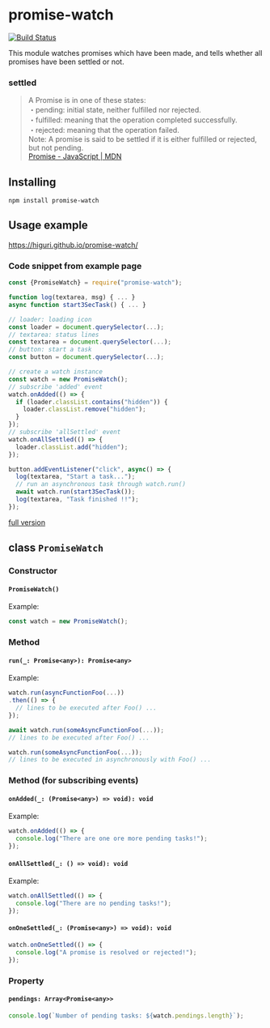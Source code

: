 # promise-watch
[![Build Status](https://travis-ci.org/higuri/promise-watch.svg?branch=master)](https://travis-ci.org/higuri/promise-watch)

This module watches promises which have been made, and tells whether all promises have been settled or not.

### settled

> A Promise is in one of these states:  
> ・pending: initial state, neither fulfilled nor rejected.  
> ・fulfilled: meaning that the operation completed successfully.  
> ・rejected: meaning that the operation failed.  
> Note: A promise is said to be settled if it is either fulfilled or rejected, but not pending.  
> [Promise - JavaScript | MDN](https://developer.mozilla.org/en-US/docs/Web/JavaScript/Reference/Global_Objects/Promise#Description)  

## Installing
```
npm install promise-watch
```

## Usage example
https://higuri.github.io/promise-watch/

### Code snippet from example page
```javascript
const {PromiseWatch} = require("promise-watch");

function log(textarea, msg) { ... }
async function start3SecTask() { ... }

// loader: loading icon
const loader = document.querySelector(...);
// textarea: status lines
const textarea = document.querySelector(...);
// button: start a task
const button = document.querySelector(...);

// create a watch instance
const watch = new PromiseWatch();
// subscribe 'added' event
watch.onAdded(() => {
  if (loader.classList.contains("hidden")) {
    loader.classList.remove("hidden");
  }
});
// subscribe 'allSettled' event
watch.onAllSettled(() => {
  loader.classList.add("hidden");
});

button.addEventListener("click", async() => {
  log(textarea, "Start a task...");
  // run an asynchronous task through watch.run()
  await watch.run(start3SecTask());
  log(textarea, "Task finished !!");
});
```
[full version](https://higuri.github.io/promise-watch/jscss/main.js)

## class `PromiseWatch`
### Constructor
#### `PromiseWatch()`
Example:
```javascript
const watch = new PromiseWatch();
```

### Method
#### `run(_: Promise<any>): Promise<any>`
Example:
```javascript
watch.run(asyncFunctionFoo(...))
.then(() => {
  // lines to be executed after Foo() ...
});
```
```javascript
await watch.run(someAsyncFunctionFoo(...));
// lines to be executed after Foo() ...
```
```javascript
watch.run(someAsyncFunctionFoo(...));
// lines to be executed in asynchronously with Foo() ...
```

### Method (for subscribing events)
#### `onAdded(_: (Promise<any>) => void): void`
Example:
```javascript
watch.onAdded(() => {
  console.log("There are one ore more pending tasks!");
});
```

#### `onAllSettled(_: () => void): void`
Example:
```javascript
watch.onAllSettled(() => {
  console.log("There are no pending tasks!");
});
```

#### `onOneSettled(_: (Promise<any>) => void): void`
```javascript
watch.onOneSettled(() => {
  console.log("A promise is resolved or rejected!");
});
```

### Property
#### `pendings: Array<Promise<any>>`
```javascript
console.log(`Number of pending tasks: ${watch.pendings.length}`);
```
